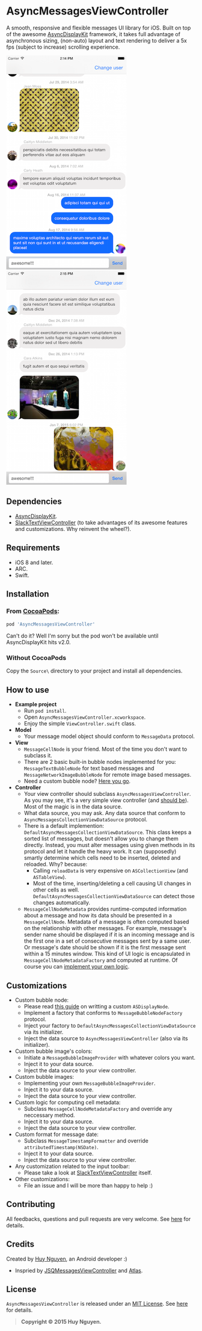 # AsyncMessagesViewController

A smooth, responsive and flexible messages UI library for iOS. Built on top of the awesome [AsyncDisplayKit](https://github.com/facebook/AsyncDisplayKit) framework, it takes full advantage of asynchronous sizing, (non-auto) layout and text rendering to deliver a 5x fps (subject to increase) scrolling experience.

![Screenshot1](Screenshots/screenshot1.png) &nbsp;&nbsp; ![Screenshot2](Screenshots/screenshot2.png)

## Dependencies
* [AsyncDisplayKit](https://github.com/facebook/AsyncDisplayKit).
* [SlackTextViewController](https://github.com/slackhq/SlackTextViewController) (to take advantages of its awesome features and customizations. Why reinvent the wheel?).

## Requirements
* iOS 8 and later.
* ARC.
* Swift.

## Installation
### From [CocoaPods](http://cocoapods.org):

````ruby
pod 'AsyncMessagesViewController'  
````

Can't do it? Well I'm sorry but the pod won't be available until AsyncDisplayKit hits v2.0.

### Without CocoaPods
Copy the `Source\` directory to your project and install all dependencies.

## How to use
* **Example project**
  * Run `pod install`.
  * Open `AsyncMessagesViewController.xcworkspace`.
  * Enjoy the simple `ViewController.swift` class.
* **Model**
  * Your message model object should conform to `MessageData` protocol.
* **View**
  * `MessageCellNode` is your friend. Most of the time you don't want to subclass it.
  * There are 2 basic built-in bubble nodes implemented for you: `MessageTextBubbleNode` for text based messages and `MessageNetworkImageBubbleNode` for remote image based messages.
  * Need a custom bubble node? [Here you go](#customizations).
* **Controller**
  * Your view controller should subclass `AsyncMessagesViewController`. As you may see, it's a very simple view controller (and [should be](http://www.objc.io/issue-1/lighter-view-controllers.html)). Most of the magic is in the data source.
  * What data source, you may ask. Any data source that conform to `AsyncMessagesCollectionViewDataSource` protocol.
  * There is a default implemention: `DefaultAsyncMessagesCollectionViewDataSource`. This class keeps a sorted list of messages, but doesn't allow you to change them directly. Instead, you must alter messages using given methods in its protocol and let it handle the heavy work. It can (supposedly) smartly determine which cells need to be inserted, deleted and reloaded. Why? because:
    * Calling `reloadData` is very expensive on `ASCollectionView` (and `ASTableView`). 
    * Most of the time, inserting/deleting a cell causing UI changes in other cells as well. `DefaultAsyncMessagesCollectionViewDataSource` can detect those changes automatically.
  * `MessageCellNodeMetadata` provides runtime-computed information about a message and how its data should be presented in a `MessageCellNode`. Metadata of a message is often computed based on the relationship with other messages. For example, message's sender name should be displayed if it is an incoming message and is the first one in a set of consecutive messages sent by a same user. Or message's date should be shown if it is the first message sent within a 15 minutes window. This kind of UI logic is encapsulated in `MessageCellNodeMetadataFactory` and computed at runtime. Of course you can [implement your own logic](#customizations).

## Customizations
  * Custom bubble node:
    * Please read [this guide](http://asyncdisplaykit.org/docs/subclassing.html) on writting a custom `ASDisplayNode`.
    * Implement a factory that conforms to `MessageBubbleNodeFactory` protocol.
    * Inject your factory to `DefaultAsyncMessagesCollectionViewDataSource` via its initializer.
    * Inject the data source to `AsyncMessagesViewController` (also via its initializer).
  * Custom bubble image's colors:
    * Initiate a `MessageBubbleImageProvider` with whatever colors you want.
    * Inject it to your data source.
    * Inject the data source to your view controller.
  * Custom bubble images:
    * Implementing your own `MessageBubbleImageProvider`.
    * Inject it to your data source.
    * Inject the data source to your view controller.
  * Custom logic for computing cell metadata:
    * Subclass `MessageCellNodeMetadataFactory` and override any neccessary method.
    * Inject it to your data source.
    * Inject the data source to your view controller.
  * Custom format for message date:
    * Subclass `MessageTimestampFormatter` and override `attributedTimestamp(NSDate)`.
    * Inject it to your data source.
    * Inject the data source to your view controller.  
  * Any customization related to the input toolbar:
    * Please take a look at [SlackTextViewController](https://github.com/slackhq/SlackTextViewController) itself.
  * Other customizations:
    * File an issue and I will be more than happy to help :)
    
## Contributing
All feedbacks, questions and pull requests are very welcome. See [here](CONTRIBUTING.md) for details.

## Credits
Created by [Huy Nguyen](http://huytnguyen.me), an Android developer :)
* Inspried by [JSQMessagesViewController](https://github.com/jessesquires/JSQMessagesViewController) and [Atlas](https://github.com/layerhq/Atlas-iOS).
 
## License
`AsyncMessagesViewController` is released under an [MIT License](http://opensource.org/licenses/MIT). See [here](LICENSE) for details.

>**Copyright &copy; 2015 Huy Nguyen.**
